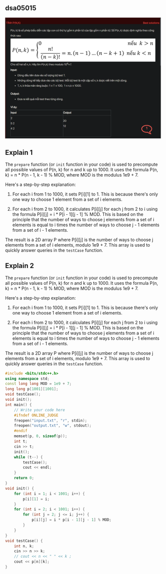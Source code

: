 ## dsa05015
![alt text](image.png)

## Explain 1

The `prepare` function (or `init` function in your code) is used to precompute all possible values of P(n, k) for n and k up to 1000. It uses the formula P(n, k) = n * P(n - 1, k - 1) % MOD, where MOD is the modulus 1e9 + 7.

Here's a step-by-step explanation:

1. For each i from 1 to 1000, it sets P[i][1] to 1. This is because there's only one way to choose 1 element from a set of i elements.

2. For each i from 2 to 1000, it calculates P[i][j] for each j from 2 to i using the formula P[i][j] = i * P[i - 1][j - 1] % MOD. This is based on the principle that the number of ways to choose j elements from a set of i elements is equal to i times the number of ways to choose j - 1 elements from a set of i - 1 elements.

The result is a 2D array P where P[i][j] is the number of ways to choose j elements from a set of i elements, modulo 1e9 + 7. This array is used to quickly answer queries in the `testCase` function.

## Explain 2

The `prepare` function (or `init` function in your code) is used to precompute all possible values of P(n, k) for n and k up to 1000. It uses the formula P(n, k) = n * P(n - 1, k - 1) % MOD, where MOD is the modulus 1e9 + 7.

Here's a step-by-step explanation:

1. For each i from 1 to 1000, it sets P[i][1] to 1. This is because there's only one way to choose 1 element from a set of i elements.

2. For each i from 2 to 1000, it calculates P[i][j] for each j from 2 to i using the formula P[i][j] = i * P[i - 1][j - 1] % MOD. This is based on the principle that the number of ways to choose j elements from a set of i elements is equal to i times the number of ways to choose j - 1 elements from a set of i - 1 elements.

The result is a 2D array P where P[i][j] is the number of ways to choose j elements from a set of i elements, modulo 1e9 + 7. This array is used to quickly answer queries in the `testCase` function.

```cpp
#include <bits/stdc++.h>
using namespace std;
const long long MOD = 1e9 + 7;
long long p[1001][1001];
void testCase();
void init();
int main() {
    // Write your code here
    #ifndef ONLINE_JUDGE
    freopen("input.txt", "r", stdin);
    freopen("output.txt", "w", stdout);
    #endif
    memset(p, 0, sizeof(p));
    int t;
    cin >> t;
    init();
    while (t--) {
        testCase();
        cout << endl;
    }
    return 0;
}
void init() {
    for (int i = 1; i < 1001; i++) {
        p[i][1] = i;
    }
    for (int i = 2; i < 1001; i++) {
        for (int j = 2; j <= i; j++) {
            p[i][j] = i * p[i - 1][j - 1] % MOD;
        }
    }
}
void testCase() {
    int n, k;
    cin >> n >> k;
    // cout << n << " " << k ;
    cout << p[n][k];
}
```